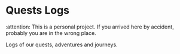 # Quests Logs

:attention: This is a personal project. If you arrived here by accident, probably you are in the wrong place.

Logs of our quests, adventures and journeys.
